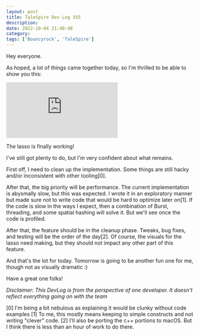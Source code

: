 ```yaml
---
layout: post
title: TaleSpire Dev Log 355
description:
date: 2022-10-04 21:40:48
category:
tags: ['Bouncyrock', 'TaleSpire']
---
```


Hey everyone.

As hoped, a lot of things came together today, so I'm thrilled to be able to show you this:

<iframe class="video" src="https://www.youtube.com/embed/tP8fdK1G90E?feature=oembed" allow="accelerometer; autoplay; clipboard-write; encrypted-media; gyroscope; picture-in-picture" allowfullscreen="" frameborder="0"></iframe>

The lasso is finally working!

I've still got plenty to do, but I'm very confident about what remains.

First off, I need to clean up the implementation. Some things are still hacky and/or inconsistent with other tooling[0]. 

After that, the big priority will be performance. The current implementation is abysmally slow, but this was expected. I wrote it in an exploratory manner but made sure not to write code that would be hard to optimize later on[1]. If the code is slow in the ways I expect, then a combination of Burst, threading, and some spatial hashing will solve it. But we'll see once the code is profiled.

After that, the feature should be in the cleanup phase. Tweaks, bug fixes, and testing will be the order of the day[2]. Of course, the visuals for the lasso need making, but they should not impact any other part of this feature.

And that's the lot for today. Tomorrow is going to be another fun one for me, though not as visually dramatic :)

Have a great one folks!


*Disclaimer: This DevLog is from the perspective of one developer. It doesn't reflect everything going on with the team*

[0] I'm being a bit nebulous as explaining it would be clunky without code examples
[1] To me, this mostly means keeping to simple constructs and not writing "clever" code.
[2] I'll also be porting the c++ portions to macOS. But I think there is less than an hour of work to do there.
